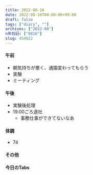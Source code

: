 ```yaml
---
title: 2022-08-16
date: 2022-08-16T00:00:00+09:00
draft: false
tags: ["diary", ""]
archives: ["2022-08"]
n年日記: ["0816"]
slug: 454822
---
```

#### 午前
- 朝気持ちが悪く、通園変わってもらう
- 実験
- ミーティング
#### 午後
- 実験後処理
- 19:00ごろ退社
  - 事務仕事ができてないなあ
#### 体調
- 74
#### その他
#### 今日のTabs